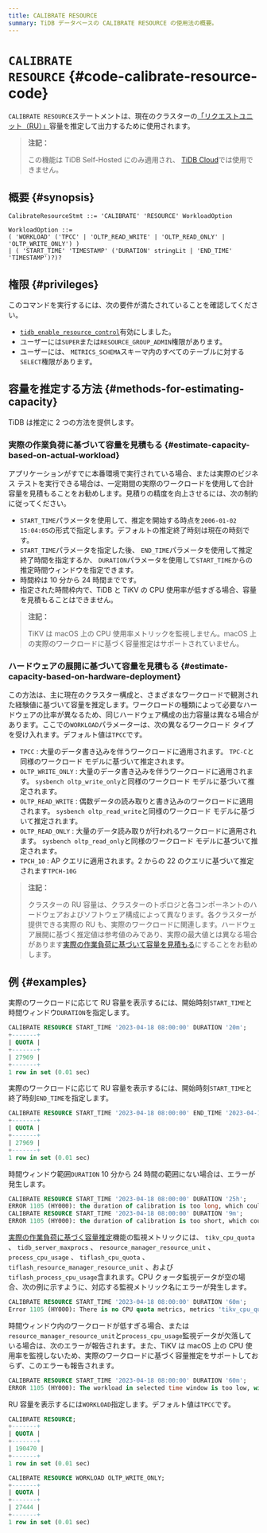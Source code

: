 ```yaml
---
title: CALIBRATE RESOURCE
summary: TiDB データベースの CALIBRATE RESOURCE の使用法の概要。
---
```


# <code>CALIBRATE RESOURCE</code> {#code-calibrate-resource-code}

`CALIBRATE RESOURCE`ステートメントは、現在のクラスターの[「リクエストユニット（RU）」](/tidb-resource-control#what-is-request-unit-ru)容量を推定して出力するために使用されます。

> **注記：**
>
> この機能は TiDB Self-Hosted にのみ適用され、 [TiDB Cloud](https://docs.pingcap.com/tidbcloud/)では使用できません。

## 概要 {#synopsis}

```ebnf+diagram
CalibrateResourceStmt ::= 'CALIBRATE' 'RESOURCE' WorkloadOption

WorkloadOption ::=
( 'WORKLOAD' ('TPCC' | 'OLTP_READ_WRITE' | 'OLTP_READ_ONLY' | 'OLTP_WRITE_ONLY') )
| ( 'START_TIME' 'TIMESTAMP' ('DURATION' stringLit | 'END_TIME' 'TIMESTAMP')?)?

```

## 権限 {#privileges}

このコマンドを実行するには、次の要件が満たされていることを確認してください。

-   [`tidb_enable_resource_control`](/system-variables.md#tidb_enable_resource_control-new-in-v660)有効にしました。
-   ユーザーには`SUPER`または`RESOURCE_GROUP_ADMIN`権限があります。
-   ユーザーには、 `METRICS_SCHEMA`スキーマ内のすべてのテーブルに対する`SELECT`権限があります。

## 容量を推定する方法 {#methods-for-estimating-capacity}

TiDB は推定に 2 つの方法を提供します。

### 実際の作業負荷に基づいて容量を見積もる {#estimate-capacity-based-on-actual-workload}

アプリケーションがすでに本番環境で実行されている場合、または実際のビジネス テストを実行できる場合は、一定期間の実際のワークロードを使用して合計容量を見積もることをお勧めします。見積りの精度を向上させるには、次の制約に従ってください。

-   `START_TIME`パラメータを使用して、推定を開始する時点を`2006-01-02 15:04:05`の形式で指定します。デフォルトの推定終了時刻は現在の時刻です。
-   `START_TIME`パラメータを指定した後、 `END_TIME`パラメータを使用して推定終了時間を指定するか、 `DURATION`パラメータを使用して`START_TIME`からの推定時間ウィンドウを指定できます。
-   時間枠は 10 分から 24 時間までです。
-   指定された時間枠内で、TiDB と TiKV の CPU 使用率が低すぎる場合、容量を見積もることはできません。

> **注記：**
>
> TiKV は macOS 上の CPU 使用率メト​​リックを監視しません。macOS 上の実際のワークロードに基づく容量推定はサポートされていません。

### ハードウェアの展開に基づいて容量を見積もる {#estimate-capacity-based-on-hardware-deployment}

この方法は、主に現在のクラスター構成と、さまざまなワークロードで観測された経験値に基づいて容量を推定します。ワークロードの種類によって必要なハードウェアの比率が異なるため、同じハードウェア構成の出力容量は異なる場合があります。ここでの`WORKLOAD`パラメーターは、次の異なるワークロード タイプを受け入れます。デフォルト値は`TPCC`です。

-   `TPCC` : 大量のデータ書き込みを伴うワークロードに適用されます。 `TPC-C`と同様のワークロード モデルに基づいて推定されます。
-   `OLTP_WRITE_ONLY` : 大量のデータ書き込みを伴うワークロードに適用されます。 `sysbench oltp_write_only`と同様のワークロード モデルに基づいて推定されます。
-   `OLTP_READ_WRITE` : 偶数データの読み取りと書き込みのワークロードに適用されます。 `sysbench oltp_read_write`と同様のワークロード モデルに基づいて推定されます。
-   `OLTP_READ_ONLY` : 大量のデータ読み取りが行われるワークロードに適用されます。 `sysbench oltp_read_only`と同様のワークロード モデルに基づいて推定されます。
-   `TPCH_10` : AP クエリに適用されます。2 からの 22 のクエリに基づいて推定されます`TPCH-10G`

> **注記：**
>
> クラスターの RU 容量は、クラスターのトポロジと各コンポーネントのハードウェアおよびソフトウェア構成によって異なります。各クラスターが提供できる実際の RU も、実際のワークロードに関連します。ハードウェア展開に基づく推定値は参考値のみであり、実際の最大値とは異なる場合があります[実際の作業負荷に基づいて容量を見積もる](#estimate-capacity-based-on-actual-workload)にすることをお勧めします。

## 例 {#examples}

実際のワークロードに応じて RU 容量を表示するには、開始時刻`START_TIME`と時間ウィンドウ`DURATION`を指定します。

```sql
CALIBRATE RESOURCE START_TIME '2023-04-18 08:00:00' DURATION '20m';
+-------+
| QUOTA |
+-------+
| 27969 |
+-------+
1 row in set (0.01 sec)
```

実際のワークロードに応じて RU 容量を表示するには、開始時刻`START_TIME`と終了時刻`END_TIME`を指定します。

```sql
CALIBRATE RESOURCE START_TIME '2023-04-18 08:00:00' END_TIME '2023-04-18 08:20:00';
+-------+
| QUOTA |
+-------+
| 27969 |
+-------+
1 row in set (0.01 sec)
```

時間ウィンドウ範囲`DURATION` 10 分から 24 時間の範囲にない場合は、エラーが発生します。

```sql
CALIBRATE RESOURCE START_TIME '2023-04-18 08:00:00' DURATION '25h';
ERROR 1105 (HY000): the duration of calibration is too long, which could lead to inaccurate output. Please make the duration between 10m0s and 24h0m0s
CALIBRATE RESOURCE START_TIME '2023-04-18 08:00:00' DURATION '9m';
ERROR 1105 (HY000): the duration of calibration is too short, which could lead to inaccurate output. Please make the duration between 10m0s and 24h0m0s
```

[実際の作業負荷に基づく容量推定](#estimate-capacity-based-on-actual-workload)機能の監視メトリックには、 `tikv_cpu_quota` 、 `tidb_server_maxprocs` 、 `resource_manager_resource_unit` 、 `process_cpu_usage` 、 `tiflash_cpu_quota` 、 `tiflash_resource_manager_resource_unit` 、および`tiflash_process_cpu_usage`含まれます。CPU クォータ監視データが空の場合、次の例に示すように、対応する監視メトリック名にエラーが発生します。

```sql
CALIBRATE RESOURCE START_TIME '2023-04-18 08:00:00' DURATION '60m';
Error 1105 (HY000): There is no CPU quota metrics, metrics 'tikv_cpu_quota' is empty
```

時間ウィンドウ内のワークロードが低すぎる場合、または`resource_manager_resource_unit`と`process_cpu_usage`監視データが欠落している場合は、次のエラーが報告されます。また、TiKV は macOS 上の CPU 使用率を監視しないため、実際のワークロードに基づく容量推定をサポートしておらず、このエラーも報告されます。

```sql
CALIBRATE RESOURCE START_TIME '2023-04-18 08:00:00' DURATION '60m';
ERROR 1105 (HY000): The workload in selected time window is too low, with which TiDB is unable to reach a capacity estimation; please select another time window with higher workload, or calibrate resource by hardware instead
```

RU 容量を表示するには`WORKLOAD`指定します。デフォルト値は`TPCC`です。

```sql
CALIBRATE RESOURCE;
+-------+
| QUOTA |
+-------+
| 190470 |
+-------+
1 row in set (0.01 sec)

CALIBRATE RESOURCE WORKLOAD OLTP_WRITE_ONLY;
+-------+
| QUOTA |
+-------+
| 27444 |
+-------+
1 row in set (0.01 sec)
```
